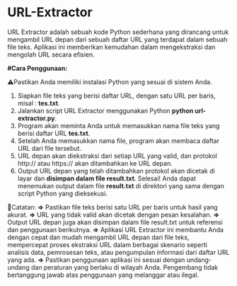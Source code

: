 # URL-Extractor
URL Extractor adalah sebuah kode Python sederhana yang dirancang untuk mengambil URL depan dari sebuah daftar URL yang terdapat dalam sebuah file teks. Aplikasi ini memberikan kemudahan dalam mengekstraksi dan mengolah URL secara efisien.

**#Cara Penggunaan:**

⚠️Pastikan Anda memiliki instalasi Python yang sesuai di sistem Anda.
1. Siapkan file teks yang berisi daftar URL, dengan satu URL per baris, misal : **tes.txt**.
2. Jalankan script URL Extractor menggunakan Python **python url-extractor.py**.
3. Program akan meminta Anda untuk memasukkan nama file teks yang berisi daftar URL **tes.txt**.
4. Setelah Anda memasukkan nama file, program akan membaca daftar URL dari file tersebut.
5. URL depan akan diekstraksi dari setiap URL yang valid, dan protokol http:// atau https:// akan ditambahkan ke URL depan.
6. Output URL depan yang telah ditambahkan protokol akan dicetak di layar dan **disimpan dalam file result.txt**.
Selesai! Anda dapat menemukan output dalam file **result.txt** di direktori yang sama dengan script Python yang dieksekusi.

📝Catatan:
**=>** Pastikan file teks berisi satu URL per baris untuk hasil yang akurat.
**=>** URL yang tidak valid akan dicetak dengan pesan kesalahan.
**=>** Output URL depan juga akan disimpan dalam file result.txt untuk referensi dan penggunaan berikutnya.
**=>** Aplikasi URL Extractor ini membantu Anda dengan cepat dan mudah mengambil URL depan dari file teks, mempercepat proses ekstraksi URL dalam berbagai skenario seperti analisis data, pemrosesan teks, atau pengumpulan informasi dari daftar URL yang ada. 
**=>** Pastikan penggunaan aplikasi ini sesuai dengan undang-undang dan peraturan yang berlaku di wilayah Anda. Pengembang tidak bertanggung jawab atas penggunaan yang melanggar atau ilegal.
